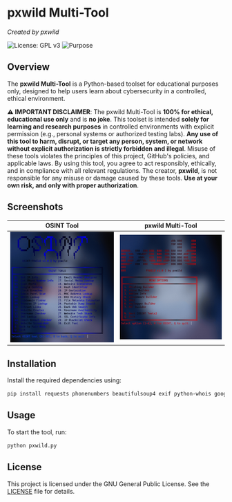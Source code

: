 # pxwild Multi-Tool

*Created by pxwild*

![License: GPL v3](https://img.shields.io/badge/License-GPLv3-blue.svg)
![Purpose](https://img.shields.io/badge/purpose-educational-green?style=flat-square)

## Overview

The **pxwild Multi-Tool** is a Python-based toolset for educational purposes only, designed to help users learn about cybersecurity in a controlled, ethical environment.

**⚠️ IMPORTANT DISCLAIMER**: The pxwild Multi-Tool is **100% for ethical, educational use only** and is **no joke**. This toolset is intended **solely for learning and research purposes** in controlled environments with explicit permission (e.g., personal systems or authorized testing labs). **Any use of this tool to harm, disrupt, or target any person, system, or network without explicit authorization is strictly forbidden and illegal**. Misuse of these tools violates the principles of this project, GitHub's policies, and applicable laws. By using this tool, you agree to act responsibly, ethically, and in compliance with all relevant regulations. The creator, **pxwild**, is not responsible for any misuse or damage caused by these tools. **Use at your own risk, and only with proper authorization**.

## Screenshots

| OSINT Tool | pxwild Multi-Tool |
|------------|-------------------|
| ![OSINT Tool](Osint.png) | ![pxwild Multi-Tool](pxwild.png) |

## Installation

Install the required dependencies using:

```bash
pip install requests phonenumbers beautifulsoup4 exif python-whois googlesearch-python PyQt6 cryptography pyinstaller customtkinter pillow rich pyautogui opencv-python pynput psutil pywin32 colorama buildozer
```

## Usage

To start the tool, run:

```bash
python pxwild.py
```

## License

This project is licensed under the GNU General Public License. See the [LICENSE](LICENSE) file for details.
